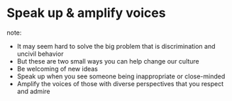 # Speak up & amplify voices

note:
- It may seem hard to solve the big problem that is discrimination and uncivil behavior
- But these are two small ways you can help change our culture
- Be welcoming of new ideas
- Speak up when you see someone being inappropriate or close-minded
- Amplify the voices of those with diverse perspectives that you respect and admire